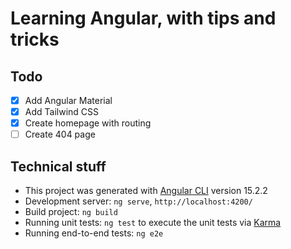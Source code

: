 # Learning Angular, with tips and tricks

## Todo

* [x] Add Angular Material
* [x] Add Tailwind CSS
* [x] Create homepage with routing
* [ ] Create 404 page

## Technical stuff

* This project was generated with [Angular CLI](https://github.com/angular/angular-cli) version 15.2.2
* Development server: `ng serve`, `http://localhost:4200/`
* Build project: `ng build`
* Running unit tests: `ng test` to execute the unit tests via [Karma](https://karma-runner.github.io)
* Running end-to-end tests: `ng e2e`
